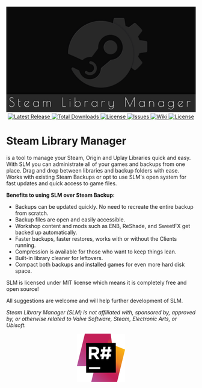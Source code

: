 <p align="center"><img src="/Extras/Logo/slm.png?raw=true" alt="Steam Library Manager" width="550px" height="280px" />
    <br />
    <a href="https://github.com/RevoLand/Steam-Library-Manager/releases/latest"> <img src="https://img.shields.io/github/release/RevoLand/Steam-Library-Manager.svg?style=for-the-badge" alt="Latest Release" /> </a>
    <a href="https://github.com/RevoLand/Steam-Library-Manager/releases/latest">
        <img src="https://img.shields.io/github/downloads/RevoLand/Steam-Library-Manager/total.svg?style=for-the-badge" alt="Total Downloads" /> </a>
    <a href="https://github.com/RevoLand/Steam-Library-Manager/blob/master/LICENSE"> <img src="https://img.shields.io/badge/license-MIT-blue.svg?style=for-the-badge" alt="License" /> </a>
    <a href="https://github.com/RevoLand/Steam-Library-Manager/issues"> <img src="https://img.shields.io/github/issues/RevoLand/Steam-Library-Manager.svg?style=for-the-badge" alt="Issues" /> </a>
    <a href="https://github.com/RevoLand/Steam-Library-Manager/wiki"> <img src="https://img.shields.io/badge/SLM-Wiki-blue.svg?style=for-the-badge" alt="Wiki" /> </a>
    <a href="https://github.com/RevoLand/Steam-Library-Manager/blob/master/CHANGELOG.md"> <img src="https://img.shields.io/badge/SLM-Changelog-red.svg?style=for-the-badge" alt="License" /> </a>
</p>
<h1>Steam Library Manager</h1>
<p>is a tool to manage your Steam, Origin and Uplay Libraries quick and easy. With SLM you can administrate all of your games and backups from one place. Drag and drop between libraries and backup folders with ease. Works with existing Steam Backups or opt to use SLM's open system for fast updates and quick access to game files.</p>
<p><strong>Benefits to using SLM over Steam Backup:</strong></p>
<ul>
    <li>Backups can be updated quickly. No need to recreate the entire backup from scratch.</li>
    <li>Backup files are open and easily accessible.</li>
    <li>Workshop content and mods such as ENB, ReShade, and SweetFX get backed up automatically.</li>
    <li>Faster backups, faster restores, works with or without the Clients running.</li>
    <li>Compression is available for those who want to keep things lean.</li>
    <li>Built-in library cleaner for leftovers.</li>
    <li>Compact both backups and installed games for even more hard disk space.</li>
</ul>
<p>SLM is licensed under MIT license which means it is completely free and open source!</p>
<p>All suggestions are welcome and will help further development of SLM.</p>
<p>
    <em>Steam Library Manager (SLM) is not affiliated with, sponsored by, approved by, or otherwise related to Valve
        Software, Steam, Electronic Arts, or Ubisoft.
    </em>
</p>
<p align="center">
	<a href="https://www.jetbrains.com/?from=SteamLibraryManager">
		<img src="/Extras/Icons/resharper.png?raw=true" width="128px" height="128px" alt="Steam Library Manager" />
	</a>
</p>
